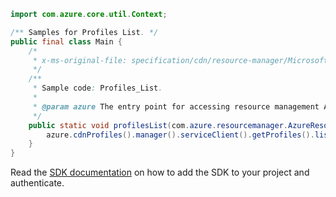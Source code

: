 ```java
import com.azure.core.util.Context;

/** Samples for Profiles List. */
public final class Main {
    /*
     * x-ms-original-file: specification/cdn/resource-manager/Microsoft.Cdn/stable/2021-06-01/examples/Profiles_List.json
     */
    /**
     * Sample code: Profiles_List.
     *
     * @param azure The entry point for accessing resource management APIs in Azure.
     */
    public static void profilesList(com.azure.resourcemanager.AzureResourceManager azure) {
        azure.cdnProfiles().manager().serviceClient().getProfiles().list(Context.NONE);
    }
}
```

Read the [SDK documentation](https://github.com/Azure/azure-sdk-for-java/blob/azure-resourcemanager_2.15.0/sdk/resourcemanager/azure-resourcemanager/README.md) on how to add the SDK to your project and authenticate.
